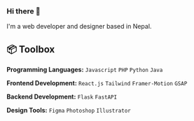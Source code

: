 ### Hi there 👋

I'm a web developer and designer based in Nepal. 

 
## 📦 Toolbox

**Programming Languages:** `Javascript` `PHP` `Python` `Java`

**Frontend Development:** `React.js` `Tailwind` `Framer-Motion` `GSAP`

**Backend Development:** `Flask` `FastAPI`

**Design Tools:** `Figma` `Photoshop` `Illustrator`
